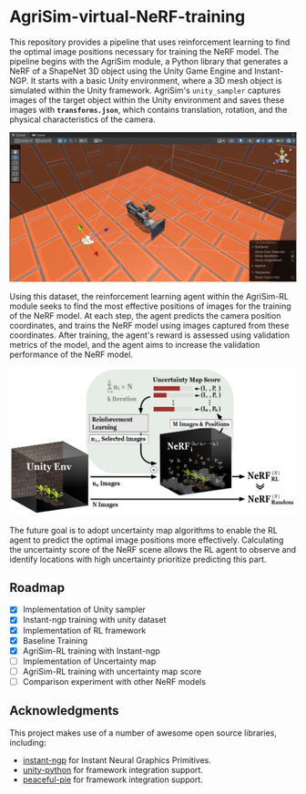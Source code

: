 # AgriSim-virtual-NeRF-training

This repository provides a pipeline that uses reinforcement learning to find the optimal image positions necessary for training the NeRF model. The pipeline begins with the AgriSim module, a Python library that generates a NeRF of a ShapeNet 3D object using the Unity Game Engine and Instant-NGP. It starts with a basic Unity environment, where a 3D mesh object is simulated within the Unity framework. AgriSim's `unity_sampler` captures images of the target object within the Unity environment and saves these images with **`transforms.json`**, which contains translation, rotation, and the physical characteristics of the camera.

![1709622005735](image/README/1709622005735.png)

Using this dataset, the reinforcement learning agent within the AgriSim-RL module seeks to find the most effective positions of images for the training of the NeRF model. At each step, the agent predicts the camera position coordinates, and trains the NeRF model using images captured from these coordinates. After training, the agent's reward is assessed using validation metrics of the model, and the agent aims to increase the validation performance of the NeRF model.

![1709622042324](image/README/1709622042324.png)

The future goal is to adopt uncertainty map algorithms to enable the RL agent to predict the optimal image positions more effectively. Calculating the uncertainty score of the NeRF scene allows the RL agent to observe and identify locations with high uncertainty prioritize predicting this part.

## Roadmap

* [X] Implementation of Unity sampler
* [X] Instant-ngp training with unity dataset
* [X] Implementation of RL framework
* [X] Baseline Training
* [X] AgriSim-RL training with Instant-ngp
* [ ] Implementation of Uncertainty map
* [ ] AgriSim-RL training with uncertainty map score
* [ ] Comparison experiment with other NeRF models

## Acknowledgments

This project makes use of a number of awesome open source libraries, including:

* [instant-ngp](https://github.com/NVlabs/instant-ngp?tab=readme-ov-file) for Instant Neural Graphics Primitives.
* [unity-python](https://github.com/exodrifter/unity-python) for framework integration support.
* [peaceful-pie](https://github.com/hughperkins/peaceful-pie) for framework integration support.
